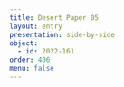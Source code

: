 ```yaml
---
title: Desert Paper 05
layout: entry
presentation: side-by-side
object:
  - id: 2022-161
order: 406
menu: false
---
```

